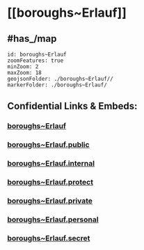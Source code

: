 # [[boroughs~Erlauf]] 


## #has_/map  



```leaflet
id: boroughs~Erlauf
zoomFeatures: true 
minZoom: 2 
maxZoom: 18
geojsonFolder: ./boroughs~Erlauf//
markerFolder: ./boroughs~Erlauf/
```


## Confidential Links & Embeds: 

### [boroughs~Erlauf](/_Standards/Earth/Continent/Europe/Europe~Central/Austria/Austrias_States/Niederösterreich/counties~NÖ/Melk/cities~Melk/Erlauf/boroughs~Erlauf.md) 

### [boroughs~Erlauf.public](/_public/Earth/Continent/Europe/Europe~Central/Austria/Austrias_States/Niederösterreich/counties~NÖ/Melk/cities~Melk/Erlauf/boroughs~Erlauf.public.md) 

### [boroughs~Erlauf.internal](/_internal/Earth/Continent/Europe/Europe~Central/Austria/Austrias_States/Niederösterreich/counties~NÖ/Melk/cities~Melk/Erlauf/boroughs~Erlauf.internal.md) 

### [boroughs~Erlauf.protect](/_protect/Earth/Continent/Europe/Europe~Central/Austria/Austrias_States/Niederösterreich/counties~NÖ/Melk/cities~Melk/Erlauf/boroughs~Erlauf.protect.md) 

### [boroughs~Erlauf.private](/_private/Earth/Continent/Europe/Europe~Central/Austria/Austrias_States/Niederösterreich/counties~NÖ/Melk/cities~Melk/Erlauf/boroughs~Erlauf.private.md) 

### [boroughs~Erlauf.personal](/_personal/Earth/Continent/Europe/Europe~Central/Austria/Austrias_States/Niederösterreich/counties~NÖ/Melk/cities~Melk/Erlauf/boroughs~Erlauf.personal.md) 

### [boroughs~Erlauf.secret](/_secret/Earth/Continent/Europe/Europe~Central/Austria/Austrias_States/Niederösterreich/counties~NÖ/Melk/cities~Melk/Erlauf/boroughs~Erlauf.secret.md)

